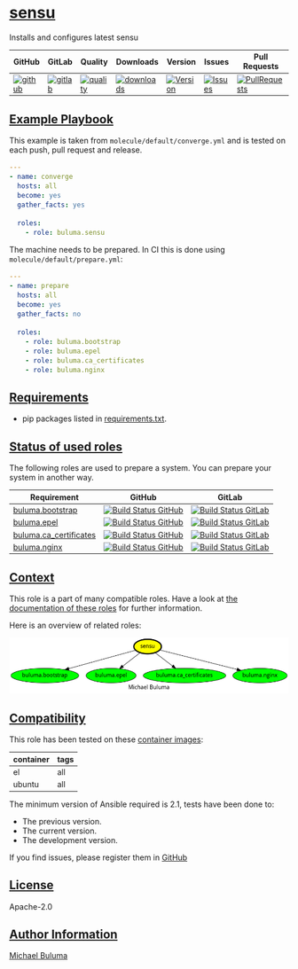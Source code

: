 # [sensu](#sensu)

Installs and configures latest sensu

|GitHub|GitLab|Quality|Downloads|Version|Issues|Pull Requests|
|------|------|-------|---------|-------|------|-------------|
|[![github](https://github.com/buluma/ansible-role-sensu/workflows/Ansible%20Molecule/badge.svg)](https://github.com/buluma/ansible-role-sensu/actions)|[![gitlab](https://gitlab.com/buluma/ansible-role-sensu/badges/master/pipeline.svg)](https://gitlab.com/buluma/ansible-role-sensu)|[![quality](https://img.shields.io/ansible/quality/58624)](https://galaxy.ansible.com/buluma/sensu)|[![downloads](https://img.shields.io/ansible/role/d/58624)](https://galaxy.ansible.com/buluma/sensu)|[![Version](https://img.shields.io/github/release/buluma/ansible-role-sensu.svg)](https://github.com/buluma/ansible-role-sensu/releases/)|[![Issues](https://img.shields.io/github/issues/buluma/ansible-role-sensu.svg)](https://github.com/buluma/ansible-role-sensu/issues/)|[![PullRequests](https://img.shields.io/github/issues-pr-closed-raw/buluma/ansible-role-sensu.svg)](https://github.com/buluma/ansible-role-sensu/pulls/)|

## [Example Playbook](#example-playbook)

This example is taken from `molecule/default/converge.yml` and is tested on each push, pull request and release.
```yaml
---
- name: converge
  hosts: all
  become: yes
  gather_facts: yes

  roles:
    - role: buluma.sensu
```

The machine needs to be prepared. In CI this is done using `molecule/default/prepare.yml`:
```yaml
---
- name: prepare
  hosts: all
  become: yes
  gather_facts: no

  roles:
    - role: buluma.bootstrap
    - role: buluma.epel
    - role: buluma.ca_certificates
    - role: buluma.nginx
```

## [Requirements](#requirements)

- pip packages listed in [requirements.txt](https://github.com/buluma/ansible-role-sensu/blob/main/requirements.txt).

## [Status of used roles](#status-of-requirements)

The following roles are used to prepare a system. You can prepare your system in another way.

| Requirement | GitHub | GitLab |
|-------------|--------|--------|
|[buluma.bootstrap](https://galaxy.ansible.com/buluma/bootstrap)|[![Build Status GitHub](https://github.com/buluma/ansible-role-bootstrap/workflows/Ansible%20Molecule/badge.svg)](https://github.com/buluma/ansible-role-bootstrap/actions)|[![Build Status GitLab ](https://gitlab.com/buluma/ansible-role-bootstrap/badges/main/pipeline.svg)](https://gitlab.com/buluma/ansible-role-bootstrap)|
|[buluma.epel](https://galaxy.ansible.com/buluma/epel)|[![Build Status GitHub](https://github.com/buluma/ansible-role-epel/workflows/Ansible%20Molecule/badge.svg)](https://github.com/buluma/ansible-role-epel/actions)|[![Build Status GitLab ](https://gitlab.com/buluma/ansible-role-epel/badges/main/pipeline.svg)](https://gitlab.com/buluma/ansible-role-epel)|
|[buluma.ca_certificates](https://galaxy.ansible.com/buluma/ca_certificates)|[![Build Status GitHub](https://github.com/buluma/ansible-role-ca_certificates/workflows/Ansible%20Molecule/badge.svg)](https://github.com/buluma/ansible-role-ca_certificates/actions)|[![Build Status GitLab ](https://gitlab.com/buluma/ansible-role-ca_certificates/badges/main/pipeline.svg)](https://gitlab.com/buluma/ansible-role-ca_certificates)|
|[buluma.nginx](https://galaxy.ansible.com/buluma/nginx)|[![Build Status GitHub](https://github.com/buluma/ansible-role-nginx/workflows/Ansible%20Molecule/badge.svg)](https://github.com/buluma/ansible-role-nginx/actions)|[![Build Status GitLab ](https://gitlab.com/buluma/ansible-role-nginx/badges/main/pipeline.svg)](https://gitlab.com/buluma/ansible-role-nginx)|

## [Context](#context)

This role is a part of many compatible roles. Have a look at [the documentation of these roles](https://buluma.co.ke/) for further information.

Here is an overview of related roles:

![dependencies](https://raw.githubusercontent.com/buluma/ansible-role-sensu/png/requirements.png "Dependencies")

## [Compatibility](#compatibility)

This role has been tested on these [container images](https://hub.docker.com/u/buluma):

|container|tags|
|---------|----|
|el|all|
|ubuntu|all|

The minimum version of Ansible required is 2.1, tests have been done to:

- The previous version.
- The current version.
- The development version.



If you find issues, please register them in [GitHub](https://github.com/buluma/ansible-role-sensu/issues)

## [License](#license)

Apache-2.0

## [Author Information](#author-information)

[Michael Buluma](https://buluma.github.io/)
